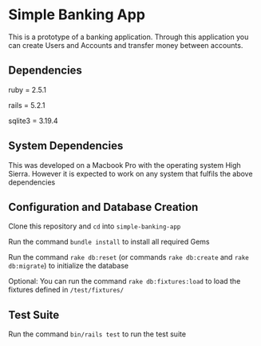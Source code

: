 # Simple Banking App

This is a prototype of a banking application.  Through this application you can create Users and Accounts and transfer money between accounts.

## Dependencies

ruby = 2.5.1

rails = 5.2.1

sqlite3 = 3.19.4

## System Dependencies

This was developed on a Macbook Pro with the operating system High Sierra.  However it is expected to work on any system that fulfils the above dependencies

## Configuration and Database Creation

Clone this repository and `cd` into `simple-banking-app`

Run the command `bundle install` to install all required Gems

Run the command `rake db:reset` (or commands `rake db:create` and `rake db:migrate`) to initialize the database

Optional: You can run the command `rake db:fixtures:load` to load the fixtures defined in `/test/fixtures/`

## Test Suite

Run the command `bin/rails test` to run the test suite
